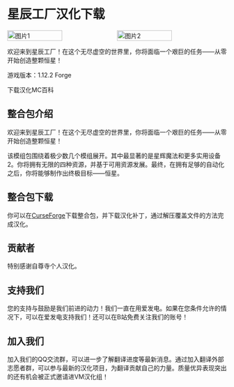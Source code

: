 # 星辰工厂汉化下载
<div style="display: flex">
  <img src="https://s21.ax1x.com/2024/05/04/pkAVNa6.jpg" style="width:50%" alt="图片1">
  <img src="https://s21.ax1x.com/2024/05/04/pkAVNa6.jpg" style="width:50%" alt="图片2">
</div>

欢迎来到星辰工厂！在这个无尽虚空的世界里，你将面临一个艰巨的任务——从零开始创造整颗恒星！

游戏版本：1.12.2 Forge

<div style="display: flex;">
  <ButtonComponent link="https://pan.baidu.com/s/1wpDS3eh67MspYFSjp6Mw1w&pwd=1234">下载汉化</ButtonComponent>
  <ButtonComponent buttonClass='button2' link="https://www.mcmod.cn/modpack/140.html">MC百科</ButtonComponent>
</div>

## 整合包介绍
欢迎来到星辰工厂！在这个无尽虚空的世界里，你将面临一个艰巨的任务——从零开始创造整颗恒星！

该模组包围绕着极少数几个模组展开。其中最显著的是星辉魔法和更多实用设备 2。你将拥有无限的四种资源，并基于可用资源发展。最终，在拥有足够的自动化之后，你将能够制作出终极目标——恒星。

## 整合包下载
你可以在[CurseForge](https://www.curseforge.com/minecraft/modpacks/star-factory)下载整合包，并下载汉化补丁，通过解压覆盖文件的方法完成汉化。

## 贡献者
特别感谢自尊寺个人汉化。

## 支持我们
您的支持与鼓励是我们前进的动力！我们一直在用爱发电。如果在您条件允许的情况下，可以在爱发电支持我们！还可以在B站免费关注我们的账号！

## 加入我们
加入我们的QQ交流群，可以进一步了解翻译进度等最新消息。通过加入翻译外部志愿者群，可以参与最新的汉化项目，为翻译贡献自己的力量。质量优异表现突出的还有机会被正式邀请进VM汉化组！